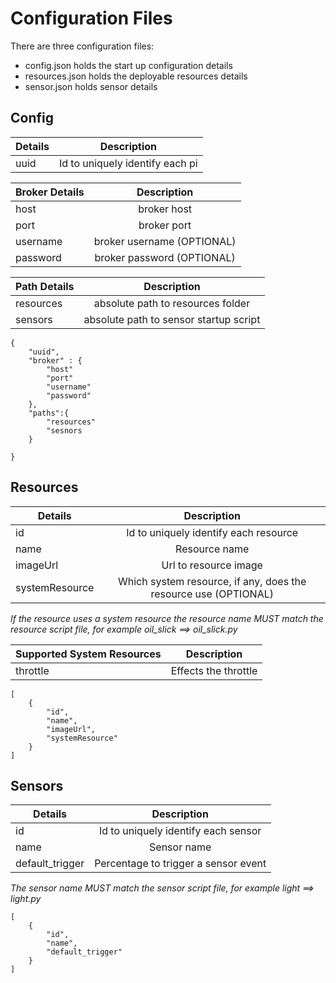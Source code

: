 # Configuration Files

There are three configuration files: 

- config.json holds the start up configuration details
- resources.json holds the deployable resources details
- sensor.json holds sensor details


## Config


| Details     | Description  |
| ----------- |:-------------:|
| uuid        | Id to uniquely identify each pi |


| Broker Details     | Description  |
| ----------- |:-------------:|
| host        | broker host |
| port        | broker port |
| username    | broker username (OPTIONAL) |
| password    | broker password (OPTIONAL) |

| Path Details     | Description  |
| ----------- |:-------------:|
| resources   | absolute path to resources folder |
| sensors     | absolute path to sensor startup script |


```
{
    "uuid",
    "broker" : {
        "host"
        "port"
        "username"
        "password"
    },
    "paths":{
        "resources"
        "sesnors
    }

}
```

## Resources

| Details     | Description  |
| ----------- |:-------------:|
| id          | Id to uniquely identify each resource |
| name        | Resource name |
| imageUrl    | Url to resource image |
| systemResource | Which system resource, if any, does the resource use (OPTIONAL)|


*If the resource uses a system resource the resource name MUST match the resource script file, for example oil_slick ==> oil_slick.py*  


| Supported System Resources     | Description  |
| ----------- |:-------------:|
| throttle         | Effects the throttle |


```
[
    {
        "id",
        "name",
        "imageUrl",
        "systemResource"
    }
]
```

## Sensors
| Details     | Description  |
| ----------- |:-------------:|
| id          | Id to uniquely identify each sensor |
| name        | Sensor name |
| default_trigger    | Percentage to trigger a sensor event|


*The sensor name MUST match the sensor script file, for example light ==> light.py*  

```
[
    {
        "id",
        "name",
        "default_trigger"
    }
]
```